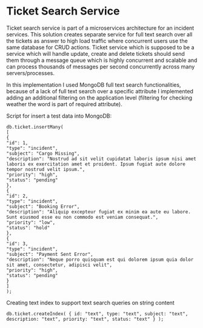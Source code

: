 # Ticket Search Service

Ticket search service is part of a microservices architecture for an incident services. This solution creates separate service for full text search over all the tickets as answer to high load traffic where concurrent users use the same database for CRUD actions.
Ticket service which is supposed to be a service which will handle update, create and delete tickets should send them through a message queue which is highly concurrent and scalable and can process thousands of messages per second concurrently across many servers/processes.

In this implementation I used MongoDB full text search functionalities, because of a lack of full text search over a specific attribute I implemented adding an additional filtering on the application level (filtering for checking weather the word is part of required attribute).

Script for insert a test data into MongoDB: 

```
db.ticket.insertMany(
[
{
"id": 1,
"type": "incident",
"subject": "Cargo Missing",
"description": "Nostrud ad sit velit cupidatat laboris ipsum nisi amet laboris ex exercitation amet et proident. Ipsum fugiat aute dolore tempor nostrud velit ipsum.",
"priority": "high",
"status": "pending"
},
{
"id": 2,
"type": "incident",
"subject": "Booking Error",
"description": "Aliquip excepteur fugiat ex minim ea aute eu labore. Sunt eiusmod esse eu non commodo est veniam consequat.",
"priority": "low",
"status": "hold"
},
{
"id": 3,
"type": "incident",
"subject": "Payment Sent Error",
"description": "Neque porro quisquam est qui dolorem ipsum quia dolor sit amet, consectetur, adipisci velit",
"priority": "high",
"status": "pending"
}
]
);
```

Creating text index to support text search queries on string content

```
db.ticket.createIndex( { id: "text", type: "text", subject: "text", description: "text", priority: "text", status: "text" } );
```


